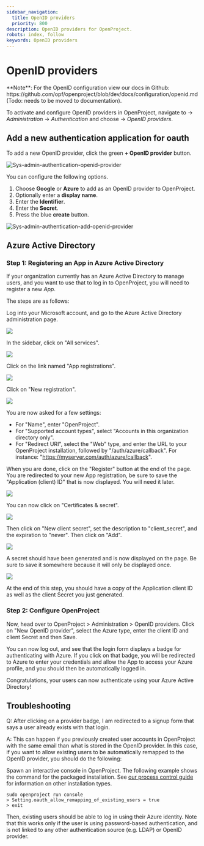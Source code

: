 ```yaml
---
sidebar_navigation:
  title: OpenID providers
  priority: 800
description: OpenID providers for OpenProject.
robots: index, follow
keywords: OpenID providers
---
```

# OpenID providers

<div class="alert alert-info" role="alert">
**Note**: For the OpenID configuration view our docs in Github:  https://github.com/opf/openproject/blob/dev/docs/configuration/openid.md  (Todo: needs to be moved to documentation).
</div>

To activate and configure OpenID providers in OpenProject, navigate to -> *Administration* -> *Authentication* and choose -> *OpenID providers*.

## Add a new authentication application for oauth

To add a new OpenID provider, click the green **+ OpenID provider** button.

![Sys-admin-authentication-openid-provider](Sys-admin-authentication-openid-provider.png)

You can configure the following options.

1. Choose **Google** or **Azure** to add as an OpenID provider to OpenProject.
2. Optionally enter a **display name**.
3. Enter the **Identifier**.
4. Enter the **Secret**.
5. Press the blue **create** button.

![Sys-admin-authentication-add-openid-provider](Sys-admin-authentication-add-openid-provider.png)

## Azure Active Directory

### Step 1: Registering an App in Azure Active Directory

If your organization currently has an Azure Active Directory to manage users, and you want to use that to log in to OpenProject, you will need to register a new *App*.

The steps are as follows:

Log into your Microsoft account, and go to the Azure Active Directory administration page.

![](images/azure/01-menu.png)



In the sidebar, click on "All services".

![](images/README/02-admin-dashboard.png)

Click on the link named "App registrations".

![](images/azure/03-app-registrations.png)



Click on "New registration".

![](images/README/04-register-app.png)

You are now asked for a few settings:

* For "Name", enter "OpenProject".
* For "Supported account types", select "Accounts in this organization directory only".
* For "Redirect URI", select the "Web" type, and enter the URL to your OpenProject installation, followed by "/auth/azure/callback". For instance: "https://myserver.com/auth/azure/callback".

When you are done, click on the "Register" button at the end of the page. You are redirected to your new App registration, be sure to save the "Application (client) ID" that is now displayed. You will need it later.

![](images/README/02-admin-dashboard-1580821056307.png)



You can now click on "Certificates & secret".

![](images/README/06-certificates.png)

Then click on "New client secret", set the description to "client_secret", and the expiration to "never". Then click on "Add".

![](images/README/07-client-secret.png)

A secret should have been generated and is now displayed on the page. Be sure to save it somewhere because it will only be displayed once.

![](images/README/08-add-secret.png)

At the end of this step, you should have a copy of the Application client ID as well as the client Secret you just generated.

### Step 2: Configure OpenProject

Now, head over to OpenProject > Administration > OpenID providers. Click on "New OpenID provider", select the Azure type, enter the client ID and client Secret and then Save.

You can now log out, and see that the login form displays a badge for authenticating with Azure. If you click on that badge, you will be redirected to Azure to enter your credentials and allow the App to access your Azure profile, and you should then be automatically logged in.

Congratulations, your users can now authenticate using your Azure Active Directory!

## Troubleshooting

Q: After clicking on a provider badge, I am redirected to a signup form that says a user already exists with that login.

A: This can happen if you previously created user accounts in OpenProject with the same email than what is stored in the OpenID provider. In this case, if you want to allow existing users to be automatically remapped to the OpenID provider, you should do the following:

Spawn an interactive console in OpenProject. The following example shows the command for the packaged installation.
See [our process control guide](https://docs.openproject.org/installation-and-operations/operation/control/) for information on other installation types.

```
sudo openproject run console
> Setting.oauth_allow_remapping_of_existing_users = true
> exit
```

Then, existing users should be able to log in using their Azure identity. Note that this works only if the user is using password-based authentication, and is not linked to any other authentication source (e.g. LDAP) or OpenID provider.
